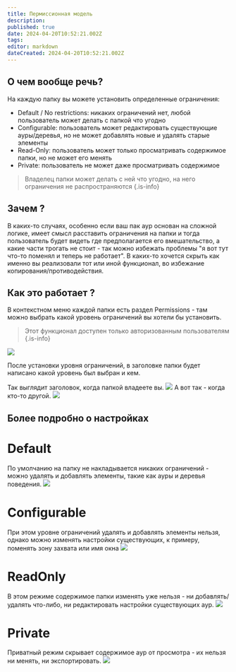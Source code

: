 ```yaml
---
title: Пермиссионная модель
description: 
published: true
date: 2024-04-20T10:52:21.002Z
tags: 
editor: markdown
dateCreated: 2024-04-20T10:52:21.002Z
---
```


## О чем вообще речь?
На каждую папку вы можете установить определенные ограничения:
- Default / No restrictions: никаких ограничений нет, любой пользователь может делать с папкой что угодно
- Configurable: пользователь может редактировать существующие ауры/деревья, но не может добавлять новые и удалять старые элементы
- Read-Only: пользователь может только просматривать содержимое папки, но не может его менять
- Private: пользователь не может даже просматривать содержимое

> Владелец папки может делать с ней что угодно, на него ограничения не распространяются
{.is-info}


## Зачем ?
В каких-то случаях, особенно если ваш пак аур основан на сложной логике, имеет смысл расставить ограничения на папки и тогда пользователь будет видеть где предполагается его вмешательство, а какие части трогать не стоит - так можно избежать проблемы "я вот тут что-то поменял и теперь не работает". 
В каких-то хочется скрыть как именно вы реализовали тот или иной функционал, во избежание копирования/противодействия. 

## Как это работает ?
В контекстном меню каждой папки есть раздел Permissions - там можно выбрать какой уровень ограничений вы хотели бы установить. 
> Этот функционал доступен только авторизованным пользователям
{.is-info}

![](https://i.imgur.com/Z9qXakW.png)

После установки уровня ограничений, в заголовке папки будет написано какой уровень был выбран и кем.

Так выглядит заголовок, когда папкой владеете вы.
![](https://i.imgur.com/WhQhQou.png)
А вот так - когда кто-то другой.
![](https://i.imgur.com/oAiE2Ws.png)

## Более подробно о настройках

# Default
По умолчанию на папку не накладывается никаких ограничений - можно удалять и добавлять элементы, такие как ауры и деревья поведения. 
![](https://i.imgur.com/cqH4pvI.png)

# Configurable
При этом уровне ограничений удалять и добавлять элементы нельзя, однако можно изменять настройки существующих, к примеру, поменять зону захвата или имя окна
![](https://i.imgur.com/49AsqnH.png)

# ReadOnly
В этом режиме содержимое папки изменять уже нельзя - ни добавлять/удалять что-либо, ни редактировать настройки существующих аур. 
![](https://i.imgur.com/a8mrtb4.png)

# Private
Приватный режим скрывает содержимое аур от просмотра - их нельзя ни менять, ни экспортировать.
![](https://i.imgur.com/Yjnrr82.png)

